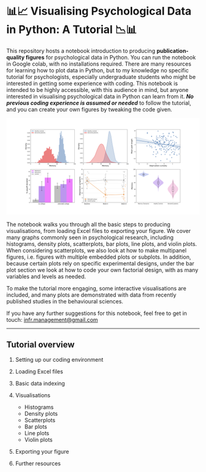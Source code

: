 # 📊📈 Visualising Psychological Data in Python: A Tutorial 📉📊

This repository hosts a notebook introduction to producing **publication-quality figures** for psychological data in Python. You can run the notebook in Google colab, with no installations required. There are many resources for learning how to plot data in Python, but to my knowledge no specific tutorial for psychologists, especially undergraduate students who might be interested in getting some experience with coding. This notebook is intended to be highly accessible, with this audience in mind, but anyone interested in visualising psychological data in Python can learn from it. ***No previous coding experience is assumed or needed*** to follow the tutorial, and you can create your own figures by tweaking the code given.

![](https://github.com/FrancescoInnocenti/Visualising_Psychological_Data_in_Python/blob/main/figures/combined_plots_figure.png)

The notebook walks you through all the basic steps to producing visualisations, from loading Excel files to exporting your figure. We cover many graphs commonly seen in psychological research, including histograms, density plots, scatterplots, bar plots, line plots, and violin plots. When considering scatterplots, we also look at how to make multipanel figures, i.e. figures with multiple embedded plots or subplots. In addition, because certain plots rely on specific experimental designs, under the bar plot section we look at how to code your own factorial design, with as many variables and levels as needed.

To make the tutorial more engaging, some interactive visualisations are included, and many plots are demonstrated with data from recently published studies in the behavioural sciences.

If you have any further suggestions for this notebook, feel free to get in touch: infr.management@gmail.com

---
## Tutorial overview

1. Setting up our coding environment
2. Loading Excel files
3. Basic data indexing
4. Visualisations

   * Histograms
   * Density plots
   * Scatterplots
   * Bar plots
   * Line plots
   * Violin plots

5. Exporting your figure
6. Further resources
